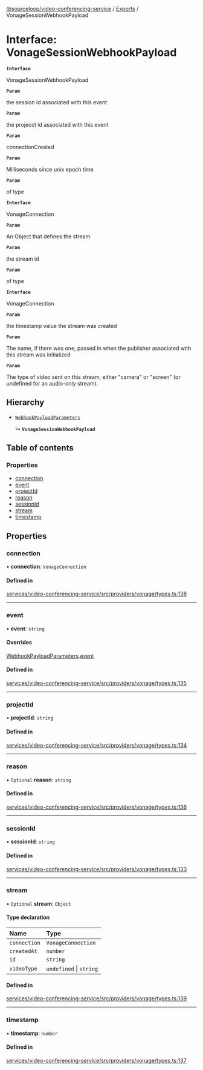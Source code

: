 [@sourceloop/video-conferencing-service](../README.md) / [Exports](../modules.md) / VonageSessionWebhookPayload

# Interface: VonageSessionWebhookPayload

**`Interface`**

VonageSessionWebhookPayload

**`Param`**

the session id associated with this event

**`Param`**

the projecct id associated with this event

**`Param`**

connectionCreated

**`Param`**

Milliseconds since unix epoch time

**`Param`**

of type

**`Interface`**

VonageConnection

**`Param`**

An Object that defines the stream

**`Param`**

the stream id

**`Param`**

of type

**`Interface`**

VonageConnection

**`Param`**

the timestamp value the stream was created

**`Param`**

The name, if there was one,
passed in when the publisher associated with this stream was initialized

**`Param`**

The type of video sent on this stream, either "camera" or "screen"
(or undefined for an audio-only stream).

## Hierarchy

- [`WebhookPayloadParameters`](WebhookPayloadParameters.md)

  ↳ **`VonageSessionWebhookPayload`**

## Table of contents

### Properties

- [connection](VonageSessionWebhookPayload.md#connection)
- [event](VonageSessionWebhookPayload.md#event)
- [projectId](VonageSessionWebhookPayload.md#projectid)
- [reason](VonageSessionWebhookPayload.md#reason)
- [sessionId](VonageSessionWebhookPayload.md#sessionid)
- [stream](VonageSessionWebhookPayload.md#stream)
- [timestamp](VonageSessionWebhookPayload.md#timestamp)

## Properties

### connection

• **connection**: `VonageConnection`

#### Defined in

[services/video-conferencing-service/src/providers/vonage/types.ts:138](https://github.com/sourcefuse/loopback4-microservice-catalog/blob/089fc2dc0/services/video-conferencing-service/src/providers/vonage/types.ts#L138)

___

### event

• **event**: `string`

#### Overrides

[WebhookPayloadParameters](WebhookPayloadParameters.md).[event](WebhookPayloadParameters.md#event)

#### Defined in

[services/video-conferencing-service/src/providers/vonage/types.ts:135](https://github.com/sourcefuse/loopback4-microservice-catalog/blob/089fc2dc0/services/video-conferencing-service/src/providers/vonage/types.ts#L135)

___

### projectId

• **projectId**: `string`

#### Defined in

[services/video-conferencing-service/src/providers/vonage/types.ts:134](https://github.com/sourcefuse/loopback4-microservice-catalog/blob/089fc2dc0/services/video-conferencing-service/src/providers/vonage/types.ts#L134)

___

### reason

• `Optional` **reason**: `string`

#### Defined in

[services/video-conferencing-service/src/providers/vonage/types.ts:136](https://github.com/sourcefuse/loopback4-microservice-catalog/blob/089fc2dc0/services/video-conferencing-service/src/providers/vonage/types.ts#L136)

___

### sessionId

• **sessionId**: `string`

#### Defined in

[services/video-conferencing-service/src/providers/vonage/types.ts:133](https://github.com/sourcefuse/loopback4-microservice-catalog/blob/089fc2dc0/services/video-conferencing-service/src/providers/vonage/types.ts#L133)

___

### stream

• `Optional` **stream**: `Object`

#### Type declaration

| Name | Type |
| :------ | :------ |
| `connection` | `VonageConnection` |
| `createdAt` | `number` |
| `id` | `string` |
| `videoType` | `undefined` \| `string` |

#### Defined in

[services/video-conferencing-service/src/providers/vonage/types.ts:139](https://github.com/sourcefuse/loopback4-microservice-catalog/blob/089fc2dc0/services/video-conferencing-service/src/providers/vonage/types.ts#L139)

___

### timestamp

• **timestamp**: `number`

#### Defined in

[services/video-conferencing-service/src/providers/vonage/types.ts:137](https://github.com/sourcefuse/loopback4-microservice-catalog/blob/089fc2dc0/services/video-conferencing-service/src/providers/vonage/types.ts#L137)
